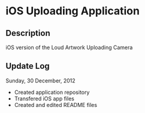 iOS Uploading Application
=========================

Description
-----------
  iOS version of the Loud Artwork Uploading Camera


Update Log
----------
  
  Sunday, 30 December, 2012
  - Created application repository
  - Transfered iOS app files
  - Created and edited README files
